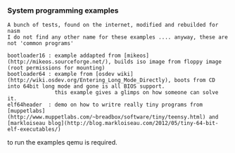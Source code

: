 ### System programming examples
    A bunch of tests, found on the internet, modified and rebuilded for nasm
    I do not find any other name for these examples .... anyway, these are not 'common programs'

    bootloader16 : example addapted from [mikeos](http://mikeos.sourceforge.net/), builds iso image from floppy image (root permissions for mounting)
    bootloader64 : example from [osdev wiki](http://wiki.osdev.org/Entering_Long_Mode_Directly), boots from CD into 64bit long mode and gone is all BIOS support.
                   this example gives a glimps on how someone can solve it.
    elf64header  : demo on how to writre really tiny programs from [muppetlabs](http://www.muppetlabs.com/~breadbox/software/tiny/teensy.html) and [markloiseau blog](http://blog.markloiseau.com/2012/05/tiny-64-bit-elf-executables/)

to run the examples qemu is required.